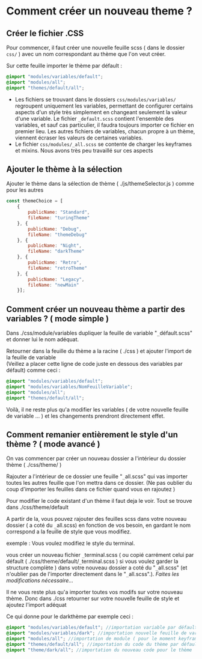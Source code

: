 # Comment créer un nouveau theme ?
## Créer le fichier .CSS
Pour commencer, il faut créer une nouvelle feuille scss ( dans le dossier `css/` ) avec un nom correspondant au thème que l'on veut créer.

Sur cette feuille importer le thème par défault :

```scss
@import "modules/variables/default";
@import "modules/all";
@import "themes/default/all";
```
- Les fichiers se trouvant dans le dossiers `css/modules/variables/` regroupent uniquement les variables, permettant de configurer certains aspects d'un style très simplement en changeant seulement la valeur d'une variable.
Le fichier `_default.scss` contient l'ensemble des variables, et sauf cas particulier, il faudra toujours importer ce fichier en premier lieu.
Les autres fichiers de variables, chacun propre à un thème, viennent écraser les valeurs de certaines variables.
- Le fichier `css/modules/_all.scss` se contente de charger les keyframes et mixins. Nous avons très peu travaillé sur ces aspects



## Ajouter le thème à la sélection
Ajouter le thème dans la sélection de thème ( ./js/themeSelector.js ) comme pour les autres 

```js
const themeChoice = [
    {
        publicName: "Standard",
        fileName: "turingTheme"
    }, {
        publicName: "Debug",
        fileName: "themeDebug"
    }, {
        publicName: "Night",
        fileName: "darkTheme"
    }, {
        publicName: "Retro",
        fileName: "retroTheme"
    }, {
        publicName: "Legacy",
        fileName: "newMain"
    }];
 ```

## Comment créer un nouveau thème a partir des variables ? ( mode simple )

Dans ./css/module/variables dupliquer la feuille de variable "`_`défault.scss" et donner lui le nom adéquat.

Retourner dans la feuille du thème a la racine ( ./css ) et ajouter l'import de la feuille de variable  
(Veillez a placer cette ligne de code juste en dessous des variables par défault) comme ceci :

```scss
@import "modules/variables/default";
@import "modules/variables/NomFeuilleVariable";
@import "modules/all";
@import "themes/default/all";
```

Voilà, il ne reste plus qu'a modifier les variables ( de votre nouvelle feuille de variable ... ) et les changements prendront directement effet.

## Comment remanier entièrement le style d'un thème ? ( mode avancé )

On vas commencer par créer un nouveau dossier a l'intérieur du dossier thème ( ./css/theme/ )

Rajouter a l'intérieur de ce dossier une feuille "`_`all.scss" qui vas importer toutes les autres feuille que l'on mettra dans ce dossier. (Ne pas oublier du coup d'importer les feuilles dans ce fichier quand vous en rajoutez )

Pour modifier le code existant d'un thème il faut deja le voir. Tout se trouve dans ./css/theme/default

A partir de la, vous pouvez rajouter des feuilles scss dans votre nouveau dossier ( a coté du `_`all.scss) en fonction de vos besoin, en gardant le nom correspond a la feuille de style que vous modifiez.

exemple : Vous voulez modifiez le style du terminal. 

vous créer un nouveau fichier `_`terminal.scss ( ou copié carrément celui par défault ( ./css/theme/default/`_`terminal.scss ) si vous voulez garder la structure complète ) dans votre nouveau dossier a coté du "`_`all.scss" (et n'oublier pas de l'importer directement dans le "`_`all.scss".).
_Faites les modifications nécessaire..._

Il ne vous reste plus qu'a importer toutes vos modifs sur votre nouveau thème.
Donc dans ./css retourner sur votre nouvelle feuille de style et ajoutez l'import adéquat

Ce qui donne pour le darkthème par exemple ceci :

```scss
@import "modules/variables/default"; //importation variable par défault
@import "modules/variables/dark"; //importation nouvelle feuille de variable
@import "modules/all"; //importation de module ( pour le moment keyframes et mixins only )
@import "themes/default/all"; //importation du code du thème par défault
@import "theme/dark/all"; //importation du nouveau code pour le thème
```



